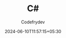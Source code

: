 ---
title: "C#"
author: "Codefrydev"
weight: 100
date: 2024-06-10T11:57:15+05:30
dateString: June 2024
description: "Tutorials For C#" 
---